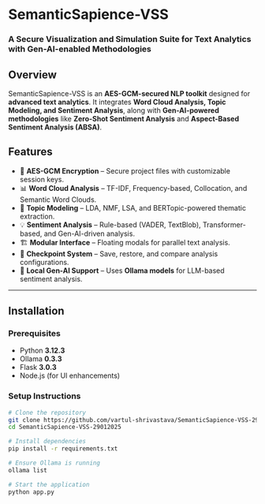# SemanticSapience-VSS  
### A Secure Visualization and Simulation Suite for Text Analytics with Gen-AI-enabled Methodologies  

## Overview  
SemanticSapience-VSS is an **AES-GCM-secured NLP toolkit** designed for **advanced text analytics**. It integrates **Word Cloud Analysis, Topic Modeling, and Sentiment Analysis**, along with **Gen-AI-powered methodologies** like **Zero-Shot Sentiment Analysis** and **Aspect-Based Sentiment Analysis (ABSA)**.  

## Features  
- 🔐 **AES-GCM Encryption** – Secure project files with customizable session keys.  
- 📊 **Word Cloud Analysis** – TF-IDF, Frequency-based, Collocation, and Semantic Word Clouds.  
- 🧠 **Topic Modeling** – LDA, NMF, LSA, and BERTopic-powered thematic extraction.  
- 💡 **Sentiment Analysis** – Rule-based (VADER, TextBlob), Transformer-based, and Gen-AI-driven analysis.  
- 🏗 **Modular Interface** – Floating modals for parallel text analysis.  
- 🔄 **Checkpoint System** – Save, restore, and compare analysis configurations.  
- 🚀 **Local Gen-AI Support** – Uses **Ollama models** for LLM-based sentiment analysis.  

---

## Installation  

### Prerequisites  
- Python **3.12.3**  
- Ollama **0.3.3**  
- Flask **3.0.3**  
- Node.js (for UI enhancements)  

### Setup Instructions  
```sh
# Clone the repository
git clone https://github.com/vartul-shrivastava/SemanticSapience-VSS-29012025.git
cd SemanticSapience-VSS-29012025

# Install dependencies
pip install -r requirements.txt

# Ensure Ollama is running
ollama list

# Start the application
python app.py
